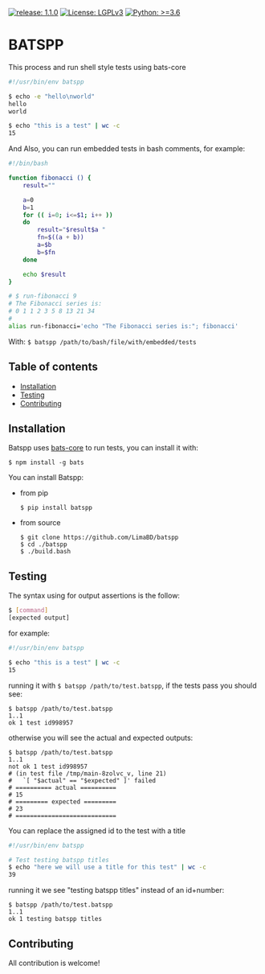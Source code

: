 [![release: 1.1.0](https://img.shields.io/badge/release-1.1.0-blue)](https://github.com/LimaBD/batspp/releases/tag/v1.1.0)
[![License: LGPLv3](https://img.shields.io/badge/License-LGPLv3-orange)](https://github.com/LimaBD/batspp/blob/main/LICENSE.txt)
[![Python: >=3.6](https://img.shields.io/badge/Python-%3E%3D3.6-yellow)](https://www.python.org/)


# BATSPP

This process and run shell style tests using bats-core
``` bash
#!/usr/bin/env batspp

$ echo -e "hello\nworld"
hello
world

$ echo "this is a test" | wc -c
15
```

And Also, you can run embedded tests in bash comments, for example:
``` bash
#!/bin/bash

function fibonacci () {
    result=""

    a=0
    b=1
    for (( i=0; i<=$1; i++ ))
    do
        result="$result$a "
        fn=$((a + b))
        a=$b
        b=$fn
    done

    echo $result
}

# $ run-fibonacci 9
# The Fibonacci series is:
# 0 1 1 2 3 5 8 13 21 34
#
alias run-fibonacci='echo "The Fibonacci series is:"; fibonacci'
```
With: ```$ batspp /path/to/bash/file/with/embedded/tests```


## Table of contents
- [Installation](#installation)
- [Testing](#usage)
- [Contributing](#contributing)


## Installation
Batspp uses [bats-core](https://github.com/bats-core/bats-core.git) to run tests, you can install it with:
```
$ npm install -g bats
```
You can install Batspp:
- from pip
    ```
    $ pip install batspp
    ```
- from source
    ```
    $ git clone https://github.com/LimaBD/batspp
    $ cd ./batspp
    $ ./build.bash
    ```


## Testing
The syntax using for output assertions is the follow:
``` bash
$ [command]
[expected output]
```
for example:
``` bash
#!/usr/bin/env batspp

$ echo "this is a test" | wc -c
15
```
running it with `$ batspp /path/to/test.batspp`, if the tests pass you should see:
```
$ batspp /path/to/test.batspp
1..1
ok 1 test id998957
```
otherwise you will see the actual and expected outputs:
```
$ batspp /path/to/test.batspp
1..1
not ok 1 test id998957
# (in test file /tmp/main-8zolvc_v, line 21)
#   `[ "$actual" == "$expected" ]' failed
# ========== actual ==========
# 15
# ========= expected =========
# 23
# ============================
```
You can replace the assigned id to the test with a title
``` bash
#!/usr/bin/env batspp

# Test testing batspp titles
$ echo "here we will use a title for this test" | wc -c
39
```
running it we see "testing batspp titles" instead of an id+number:
```
$ batspp /path/to/test.batspp
1..1
ok 1 testing batspp titles
```

## Contributing
All contribution is welcome!
